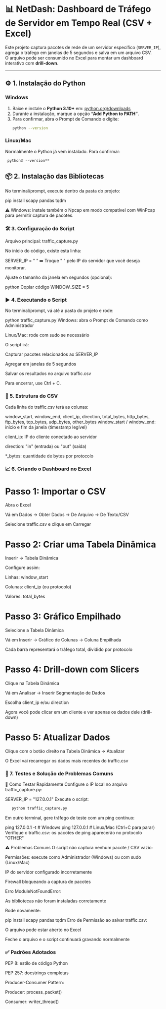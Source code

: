 
   # 📊 NetDash: Dashboard de Tráfego de Servidor em Tempo Real (CSV + Excel)
   
   Este projeto captura pacotes de rede de um servidor específico (`SERVER_IP`), agrega o tráfego em janelas de 5 segundos e salva em um arquivo CSV.  
   O arquivo pode ser consumido no Excel para montar um dashboard interativo com **drill-down**.
   
   ---
   
   ## ⚙️ 1. Instalação do Python
   
   ### Windows
   1. Baixe e instale o **Python 3.10+** em: [python.org/downloads](https://www.python.org/downloads)
   2. Durante a instalação, marque a opção **“Add Python to PATH”**.
   3. Para confirmar, abra o Prompt de Comando e digite:
      ```bash
      python --version
   ### Linux/Mac
   Normalmente o Python já vem instalado. Para confirmar:
     
     python3 --version**
   
      
   ## 📦 2. Instalação das Bibliotecas
   No terminal/prompt, execute dentro da pasta do projeto:
   
  
   pip install scapy pandas tqdm
   
   ⚠️ Windows: instale também o Npcap em modo compatível com WinPcap para permitir captura de pacotes.
   
   ### 🛠️ 3. Configuração do Script
   Arquivo principal: traffic_capture.py
   
   No início do código, existe esta linha:
   
   SERVER_IP = " "
   ➡️ Troque " " pelo IP do servidor que você deseja monitorar.
   
   Ajuste o tamanho da janela em segundos (opcional):
   
   python
   Copiar código
   WINDOW_SIZE = 5
   ### ▶️ 4. Executando o Script
   No terminal/prompt, vá até a pasta do projeto e rode:
   

   python traffic_capture.py
   Windows: abra o Prompt de Comando como Administrador
   
   Linux/Mac: rode com sudo se necessário
   
   O script irá:
   
   Capturar pacotes relacionados ao SERVER_IP
   
   Agregar em janelas de 5 segundos
   
   Salvar os resultados no arquivo traffic.csv
   
   Para encerrar, use Ctrl + C.
   
   ### 📂 5. Estrutura do CSV
   Cada linha do traffic.csv terá as colunas:
   
 
   window_start, window_end, client_ip, direction, total_bytes, http_bytes, ftp_bytes, tcp_bytes, udp_bytes, other_bytes
   window_start / window_end: início e fim da janela (timestamp legível)
   
   client_ip: IP do cliente conectado ao servidor
   
   direction: "in" (entrada) ou "out" (saída)
   
   *_bytes: quantidade de bytes por protocolo
   
   ### 📈 6. Criando o Dashboard no Excel
   # Passo 1: Importar o CSV
   Abra o Excel
   
   Vá em Dados → Obter Dados → De Arquivo → De Texto/CSV
   
   Selecione traffic.csv e clique em Carregar
   
  # Passo 2: Criar uma Tabela Dinâmica
   Inserir → Tabela Dinâmica
   
   Configure assim:
   
   Linhas: window_start
   
   Colunas: client_ip (ou protocolo)
   
   Valores: total_bytes
   
   # Passo 3: Gráfico Empilhado
   Selecione a Tabela Dinâmica
   
   Vá em Inserir → Gráfico de Colunas → Coluna Empilhada
   
   Cada barra representará o tráfego total, dividido por protocolo
   
   # Passo 4: Drill-down com Slicers
   Clique na Tabela Dinâmica
   
   Vá em Analisar → Inserir Segmentação de Dados
   
   Escolha client_ip e/ou direction
   
   Agora você pode clicar em um cliente e ver apenas os dados dele (drill-down)
   
   # Passo 5: Atualizar Dados
   Clique com o botão direito na Tabela Dinâmica → Atualizar
   
   O Excel vai recarregar os dados mais recentes do traffic.csv
   
   ### 🧪 7. Testes e Solução de Problemas Comuns
   🔹 Como Testar Rapidamente
   Configure o IP local no arquivo traffic_capture.py:
   

   SERVER_IP = "127.0.0.1"
   Execute o script:
   ```bash
      python traffic_capture.py
```

Em outro terminal, gere tráfego de teste com um ping contínuo:
   

   ping 127.0.0.1 -t   # Windows
   ping 127.0.0.1      # Linux/Mac (Ctrl+C para parar)
   Verifique o traffic.csv: os pacotes de ping aparecerão no protocolo "OTHER"
   
   ⚠️ Problemas Comuns
   O script não captura nenhum pacote / CSV vazio:
   
   Permissões: execute como Administrador (Windows) ou com sudo (Linux/Mac)
   
   IP do servidor configurado incorretamente
   
   Firewall bloqueando a captura de pacotes
   
   Erro ModuleNotFoundError:
   
   As bibliotecas não foram instaladas corretamente
   
   Rode novamente:
   
   pip install scapy pandas tqdm
   Erro de Permissão ao salvar traffic.csv:
   
   O arquivo pode estar aberto no Excel
   
   Feche o arquivo e o script continuará gravando normalmente
   
   ### ✅ Padrões Adotados
   PEP 8: estilo de código Python
   
   PEP 257: docstrings completas
   
   Producer-Consumer Pattern:
   
   Producer: process_packet()
   
   Consumer: writer_thread()










